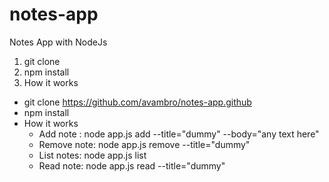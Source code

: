 # notes-app
Notes App with NodeJs


1. git clone 
2. npm install 
3. How it works

* git clone https://github.com/avambro/notes-app.github
* npm install
* How it works
  * Add note : node app.js add --title="dummy" --body="any text here"
  * Remove note: node app.js remove --title="dummy"
  * List notes:  node app.js list
  * Read note:  node app.js read --title="dummy"

